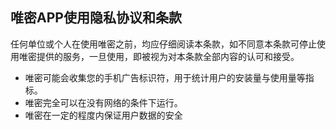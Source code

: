 ## 唯密APP使用隐私协议和条款
任何单位或个人在使用唯密之前，均应仔细阅读本条款，如不同意本条款可停止使用唯密提供的服务，一旦使用，即被视为对本条款全部内容的认可和接受。
* 唯密可能会收集您的手机广告标识符，用于统计用户的安装量与使用量等指标。
* 唯密完全可以在没有网络的条件下运行。
* 唯密在一定的程度内保证用户数据的安全